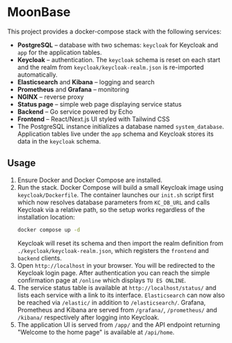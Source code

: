 # MoonBase

This project provides a docker-compose stack with the following services:

- **PostgreSQL** – database with two schemas: `keycloak` for Keycloak and
  `app` for the application tables.
- **Keycloak** – authentication. The `keycloak` schema is reset on each start
  and the realm from `keycloak/keycloak-realm.json` is re-imported
  automatically.
- **Elasticsearch** and **Kibana** – logging and search
- **Prometheus** and **Grafana** – monitoring
- **NGINX** – reverse proxy
- **Status page** – simple web page displaying service status
- **Backend** – Go service powered by Echo
- **Frontend** – React/Next.js UI styled with Tailwind CSS
- The PostgreSQL instance initializes a database named `system_database`.
  Application tables live under the `app` schema and Keycloak stores its data
  in the `keycloak` schema.

## Usage

1. Ensure Docker and Docker Compose are installed.
2. Run the stack. Docker Compose will build a small Keycloak image using
   `keycloak/Dockerfile`. The container launches our `init.sh` script first
   which now resolves database parameters from `KC_DB_URL` and calls Keycloak
   via a relative path, so the setup works regardless of the installation
   location:
   ```bash
   docker compose up -d
   ```
   Keycloak will reset its schema and then import the realm definition from
   `./keycloak/keycloak-realm.json`, which registers the `frontend` and
   `backend` clients.
3. Open `http://localhost` in your browser. You will be redirected to the
   Keycloak login page. After authentication you can reach the simple
   confirmation page at `/online` which displays `TU ES ONLINE`.
4. The service status table is available at `http://localhost/status/` and lists
   each service with a link to its interface. `Elasticsearch` can now also be
   reached via `/elastic/` in addition to `/elasticsearch/`.
   Grafana, Prometheus and Kibana are served from `/grafana/`, `/prometheus/`
   and `/kibana/` respectively after logging into Keycloak.
5. The application UI is served from `/app/` and the API endpoint returning
   "Welcome to the home page" is available at `/api/home`.
